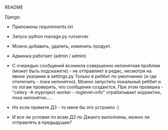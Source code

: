 README

Django:
  - Приложены  requirements.txt
  - Запуск  python manage.py runserver
  - Можно добавить, удалить, изменить продукт.
  - Админка работает (admin / admin)
  - С очередью сообщений возникла совершенно непонятная проблем (может быть подскажете) - 
  не отправляет в редис, несмотря на явное указание в settings.py
  Только в реббит по умолчанию (и где отключить - пока непонятно).
  Можно запустить локальный реббит и по логам проверить, что сообщения создаются,
  При этом проверка - "celery -A myproject worker --loglevel=info" отрабатывает корректно, пока непонятно....
 
 - Но если примете ДЗ - то меня бы это устроило :)
 - И все ли условия по всем ДЗ по Джанго выполнены, можно ли отправлять в предыдущие?
